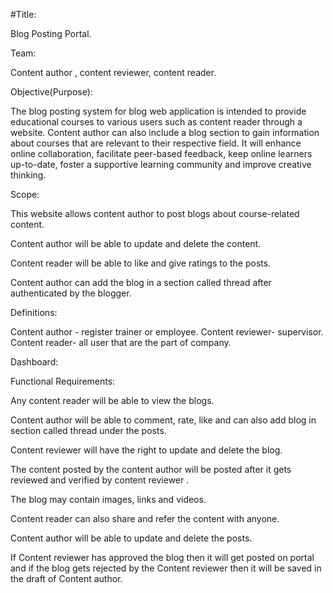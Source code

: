 #Title:

 Blog Posting Portal.

Team:

Content author , content reviewer, content reader.

Objective(Purpose):

The blog posting system for blog web application is intended to provide educational courses
to various users such as content reader through a website. Content author can also include
a blog section to gain information about courses that are relevant to their respective field. It
will enhance online collaboration, facilitate peer-based feedback, keep online learners up-to-date,
foster a supportive learning community and improve creative thinking. 

Scope:

This website allows content author to post blogs about course-related content.

Content author will be able to update and delete the content.

Content reader will be able to like and give ratings to the posts.

Content author can add the blog in a section called thread after authenticated by the blogger.


Definitions:

Content author - register trainer or employee.
Content reviewer- supervisor.
Content reader- all user that are the part of company.


Dashboard:


Functional Requirements:

Any content reader will be able to view the blogs. 

Content author will be able to comment, rate, like and can also
add blog in section called thread under the posts.  

Content reviewer will have the right to update and delete the blog.

The content posted by the content author will be posted after it gets reviewed and 
verified by content reviewer .

The blog may contain images, links and videos.

Content reader can also share and refer the content with anyone.

Content author will be able to update and delete the posts.

If Content reviewer has approved the blog then it will get posted on portal and if the blog gets rejected by the Content reviewer then it will be saved in the draft of Content author.








